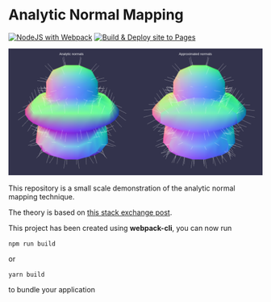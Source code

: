 # Analytic Normal Mapping

[![NodeJS with Webpack](https://github.com/BarthPaleologue/babylonjs-template/actions/workflows/webpack.yml/badge.svg)](https://github.com/BarthPaleologue/babylonjs-template/actions/workflows/webpack.yml)
[![Build & Deploy site to Pages](https://github.com/BarthPaleologue/AnalyticNormal/actions/workflows/deploy.yml/badge.svg)](https://github.com/BarthPaleologue/AnalyticNormal/actions/workflows/deploy.yml)

![Cover](./cover.png)

This repository is a small scale demonstration of the analytic normal mapping technique. 

The theory is based on [this stack exchange post](https://math.stackexchange.com/questions/1071662/surface-normal-to-point-on-displaced-sphere).

This project has been created using **webpack-cli**, you can now run

```
npm run build
```

or

```
yarn build
```

to bundle your application
